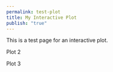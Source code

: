 ```yaml
---
permalink: test-plot
title: My Interactive Plot
publish: "true"
---
```


<style>
</style>
<script src="/static/scripts/plotly.min.js"></script>

<script src="/plots/residual_magnitude/load_plots.js"></script>

This is a test page for an interactive plot.

<div id="plot1" class="plot-container"> </div>

Plot 2

<div id="plot2" class="plot-container"> </div>

Plot 3

<div id="plot3" class="plot-container"> </div>
